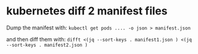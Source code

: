 # kubernetes diff 2 manifest files

Dump the manifest with: `kubectl get pods .... -o json > manifest.json`

and then diff them with: `difft <(jq --sort-keys . manifest1.json ) <(jq --sort-keys . manifest2.json )`
